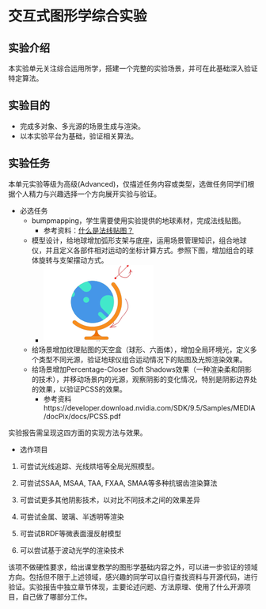 # 交互式图形学综合实验

## 实验介绍

本实验单元关注综合运用所学，搭建一个完整的实验场景，并可在此基础深入验证特定算法。

## 实验目的

- 完成多对象、多光源的场景生成与渲染。
- 以本实验平台为基础，验证相关算法。

 

## 实验任务

本单元实验等级为高级(Advanced)，仅描述任务内容或类型，选做任务同学们根据个人精力与兴趣选择一个方向展开实验与验证。

- 必选任务
  - bumpmapping，学生需要使用实验提供的地球素材，完成法线贴图。
    - 参考资料：[什么是法线贴图？](https://docs.unity3d.com/cn/2021.1/Manual/StandardShaderMaterialParameterNormalMap.html)
  - 模型设计，给地球增加弧形支架与底座，运用场景管理知识，组合地球仪，并且定义各部件相对运动的坐标计算方式。参照下图，增加组合的球体旋转与支架摆动方式。
    - ![image](./assets/image.png)
  - 给场景增加纹理贴图的天空盒（球形、六面体），增加全局环境光，定义多个类型不同光源，验证地球仪组合运动情况下的贴图及光照渲染效果。
  - 给场景增加Percentage-Closer Soft Shadows效果（一种渲染柔和阴影的技术），并移动场景内的光源，观察阴影的变化情况，特别是阴影边界处的效果，以验证PCSS的效果。
    - 参考资料https://developer.download.nvidia.com/SDK/9.5/Samples/MEDIA/docPix/docs/PCSS.pdf

实验报告需呈现这四方面的实现方法与效果。

- 选作项目


1. 可尝试光线追踪、光线烘培等全局光照模型。
2. 可尝试SSAA, MSAA, TAA, FXAA, SMAA等多种抗锯齿渲染算法

3. 可尝试更多其他阴影技术，以对比不同技术之间的效果差异

4. 可尝试金属、玻璃、半透明等渲染

5. 可尝试BRDF等微表面漫反射模型
6. 可以尝试基于波动光学的渲染技术

 

该项不做硬性要求，给出课堂教学的图形学基础内容之外，可以进一步验证的领域方向。包括但不限于上述领域，感兴趣的同学可以自行查找资料与开源代码，进行验证。实验报告中独立章节体现，主要论述问题、方法原理、使用了什么开源项目，自己做了哪部分工作。


